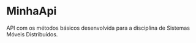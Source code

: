 # MinhaApi

API com os métodos básicos desenvolvida para a disciplina de Sistemas Móveis Distribuídos.